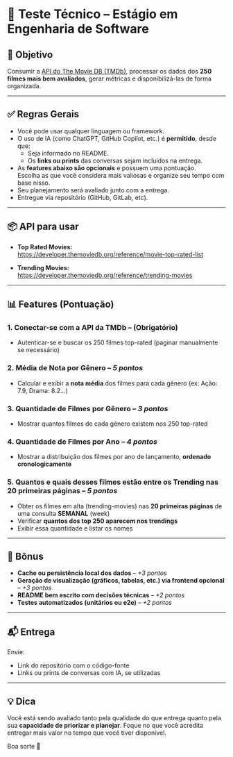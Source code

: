 # 🧪 Teste Técnico – Estágio em Engenharia de Software

## 🎯 Objetivo
Consumir a [API do The Movie DB (TMDb)](https://developer.themoviedb.org/docs/getting-started), processar os dados dos **250 filmes mais bem avaliados**, gerar métricas e disponibilizá-las de forma organizada.

---

## ✅ Regras Gerais

- Você pode usar qualquer linguagem ou framework.
- O uso de IA (como ChatGPT, GitHub Copilot, etc.) é **permitido**, desde que:
  - Seja informado no README.
  - Os **links ou prints** das conversas sejam incluídos na entrega.
- As **features abaixo são opcionais** e possuem uma pontuação.  
  Escolha as que você considera mais valiosas e organize seu tempo com base nisso.
- Seu planejamento será avaliado junto com a entrega.
- Entregue via repositório (GitHub, GitLab, etc).

---

## 📦 API para usar

- **Top Rated Movies:**  
  https://developer.themoviedb.org/reference/movie-top-rated-list

- **Trending Movies:**  
  https://developer.themoviedb.org/reference/trending-movies

---

## 📊 Features (Pontuação)

### 1. Conectar-se com a API da TMDb – **(Obrigatório)**
- Autenticar-se e buscar os 250 filmes top-rated (paginar manualmente se necessário)

### 2. Média de Nota por Gênero – _5 pontos_
- Calcular e exibir a **nota média** dos filmes para cada gênero (ex: Ação: 7.9, Drama: 8.2...)

### 3. Quantidade de Filmes por Gênero – _3 pontos_
- Mostrar quantos filmes de cada gênero existem nos 250 top-rated

### 4. Quantidade de Filmes por Ano – _4 pontos_
- Mostrar a distribuição dos filmes por ano de lançamento, **ordenado cronologicamente**

### 5. Quantos e quais desses filmes estão entre os Trending nas 20 primeiras páginas – _5 pontos_
- Obter os filmes em alta (trending-movies) nas **20 primeiras páginas** de uma consulta **SEMANAL** (week)
- Verificar **quantos dos top 250 aparecem nos trendings**
- Exibir essa quantidade e listar os nomes

---

## 🎁 Bônus

- **Cache ou persistência local dos dados** – _+3 pontos_
- **Geração de visualização (gráficos, tabelas, etc.) via frontend opcional** – _+3 pontos_
- **README bem escrito com decisões técnicas** – _+2 pontos_
- **Testes automatizados (unitários ou e2e)** – _+2 pontos_

---

## 📬 Entrega

Envie:
- Link do repositório com o código-fonte
- Links ou prints de conversas com IA, se utilizadas

---

## 💡 Dica

Você está sendo avaliado tanto pela qualidade do que entrega quanto pela sua **capacidade de priorizar e planejar**. Foque no que você acredita entregar mais valor no tempo que você tiver disponível.

Boa sorte 🚀
